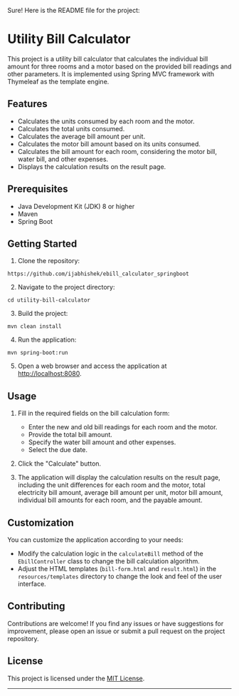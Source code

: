 Sure! Here is the README file for the project:

# Utility Bill Calculator

This project is a utility bill calculator that calculates the individual bill amount for three rooms and a motor based on the provided bill readings and other parameters. It is implemented using Spring MVC framework with Thymeleaf as the template engine.

## Features

- Calculates the units consumed by each room and the motor.
- Calculates the total units consumed.
- Calculates the average bill amount per unit.
- Calculates the motor bill amount based on its units consumed.
- Calculates the bill amount for each room, considering the motor bill, water bill, and other expenses.
- Displays the calculation results on the result page.

## Prerequisites

- Java Development Kit (JDK) 8 or higher
- Maven
- Spring Boot

## Getting Started

1. Clone the repository:

```
https://github.com/ijabhishek/ebill_calculator_springboot
```

2. Navigate to the project directory:

```
cd utility-bill-calculator
```

3. Build the project:

```
mvn clean install
```

4. Run the application:

```
mvn spring-boot:run
```

5. Open a web browser and access the application at [http://localhost:8080](http://localhost:8080).

## Usage

1. Fill in the required fields on the bill calculation form:
    - Enter the new and old bill readings for each room and the motor.
    - Provide the total bill amount.
    - Specify the water bill amount and other expenses.
    - Select the due date.

2. Click the "Calculate" button.

3. The application will display the calculation results on the result page, including the unit differences for each room and the motor, total electricity bill amount, average bill amount per unit, motor bill amount, individual bill amounts for each room, and the payable amount.

## Customization

You can customize the application according to your needs:

- Modify the calculation logic in the `calculateBill` method of the `EbillController` class to change the bill calculation algorithm.
- Adjust the HTML templates (`bill-form.html` and `result.html`) in the `resources/templates` directory to change the look and feel of the user interface.

## Contributing

Contributions are welcome! If you find any issues or have suggestions for improvement, please open an issue or submit a pull request on the project repository.

## License

This project is licensed under the [MIT License](LICENSE).

---
